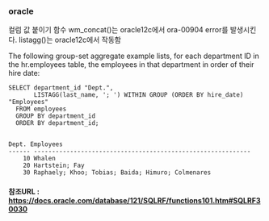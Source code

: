 ### oracle

컬럼 값 붙이기 함수 
wm_concat()는 oracle12c에서 ora-00904 error를 발생시킨다.
listagg()는 oracle12c에서 작동함

The following group-set aggregate example lists, for each department ID in the hr.employees table, the employees in that department in order of their hire date:

```
SELECT department_id "Dept.",
       LISTAGG(last_name, '; ') WITHIN GROUP (ORDER BY hire_date) "Employees"
  FROM employees
  GROUP BY department_id
  ORDER BY department_id;


Dept. Employees
------ ------------------------------------------------------------
    10 Whalen
    20 Hartstein; Fay
    30 Raphaely; Khoo; Tobias; Baida; Himuro; Colmenares
```    
    
    
  #### 참조URL : https://docs.oracle.com/database/121/SQLRF/functions101.htm#SQLRF30030

